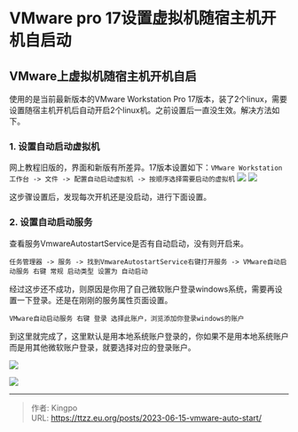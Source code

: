 # VMware pro 17设置虚拟机随宿主机开机自启动


<!--more-->

## VMware上虚拟机随宿主机开机自启

使用的是当前最新版本的VMware Workstation Pro 17版本，装了2个linux，需要设置随宿主机开机后自动开启2个linux机。之前设置后一直没生效。解决方法如下。

### 1. 设置自动启动虚拟机

网上教程旧版的，界面和新版有所差异。17版本设置如下：`VMware Workstation工作台 -> 文件 -> 配置自动启动虚拟机 -> 按顺序选择需要启动的虚拟机`
![](https://s3.bmp.ovh/imgs/2023/06/15/dfd825f49546cee1.png)
![](https://s3.bmp.ovh/imgs/2023/06/15/b2c05449089d139b.png)

这步骤设置后，发现每次开机还是没启动，进行下面设置。

### 2. 设置自动启动服务

查看服务VmwareAutostartService是否有自动启动，没有则开启来。

`任务管理器 -> 服务 -> 找到VmwareAutostartService右键打开服务 -> VMware自动启动服务 右键 常规 启动类型 设置为 自动启动 `

经过这步还不成功，则原因是你用了自己微软账户登录windows系统，需要再设置一下登录。还是在刚刚的服务属性页面设置。

`VMware自动启动服务 右键 登录 选择此账户，浏览添加你登录windows的账户` 

到这里就完成了，这里默认是用本地系统账户登录的，你如果不是用本地系统账户而是用其他微软账户登录，就要选择对应的登录账户。

![](https://s3.bmp.ovh/imgs/2023/06/15/b86c7720f158aa50.png)


![](https://s3.bmp.ovh/imgs/2023/06/15/6d71c94fd1e3b230.png)


---

> 作者: Kingpo  
> URL: https://ttzz.eu.org/posts/2023-06-15-vmware-auto-start/  

